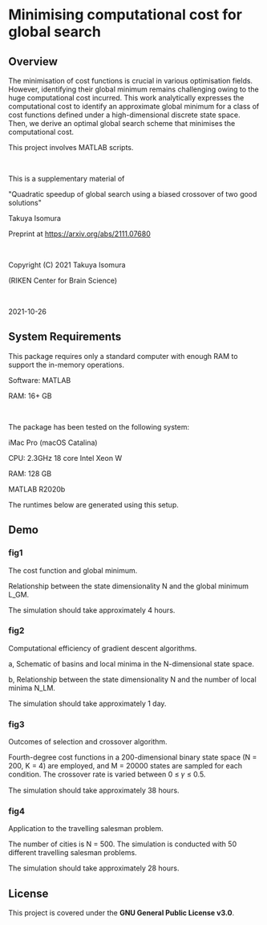 # Minimising computational cost for global search

## Overview
The minimisation of cost functions is crucial in various optimisation fields. However, identifying their global minimum remains challenging owing to the huge computational cost incurred. This work analytically expresses the computational cost to identify an approximate global minimum for a class of cost functions defined under a high-dimensional discrete state space. Then, we derive an optimal global search scheme that minimises the computational cost.

This project involves MATLAB scripts.

<br>

This is a supplementary material of

"Quadratic speedup of global search using a biased crossover of two good solutions"

Takuya Isomura

Preprint at https://arxiv.org/abs/2111.07680

<br>

Copyright (C) 2021 Takuya Isomura

(RIKEN Center for Brain Science)

<br>

2021-10-26


## System Requirements
This package requires only a standard computer with enough RAM to support the in-memory operations.

Software: MATLAB

RAM: 16+ GB

<br>

The package has been tested on the following system:

iMac Pro (macOS Catalina)

CPU: 2.3GHz 18 core Intel Xeon W

RAM: 128 GB

MATLAB R2020b

The runtimes below are generated using this setup.


## Demo
### fig1

The cost function and global minimum.

Relationship between the state dimensionality N and the global minimum L_GM.

The simulation should take approximately 4 hours.

### fig2

Computational efficiency of gradient descent algorithms.

a, Schematic of basins and local minima in the N-dimensional state space.

b, Relationship between the state dimensionality N and the number of local minima N_LM.

The simulation should take approximately 1 day.

### fig3

Outcomes of selection and crossover algorithm.

Fourth-degree cost functions in a 200-dimensional binary state space (N = 200, K = 4) are employed, and M = 20000 states are sampled for each condition. The crossover rate is varied between 0 ≤ 𝛾 ≤ 0.5.

The simulation should take approximately 38 hours.

### fig4

Application to the travelling salesman problem.

The number of cities is N = 500. The simulation is conducted with 50 different travelling salesman problems.

The simulation should take approximately 28 hours.


## License
This project is covered under the **GNU General Public License v3.0**.
